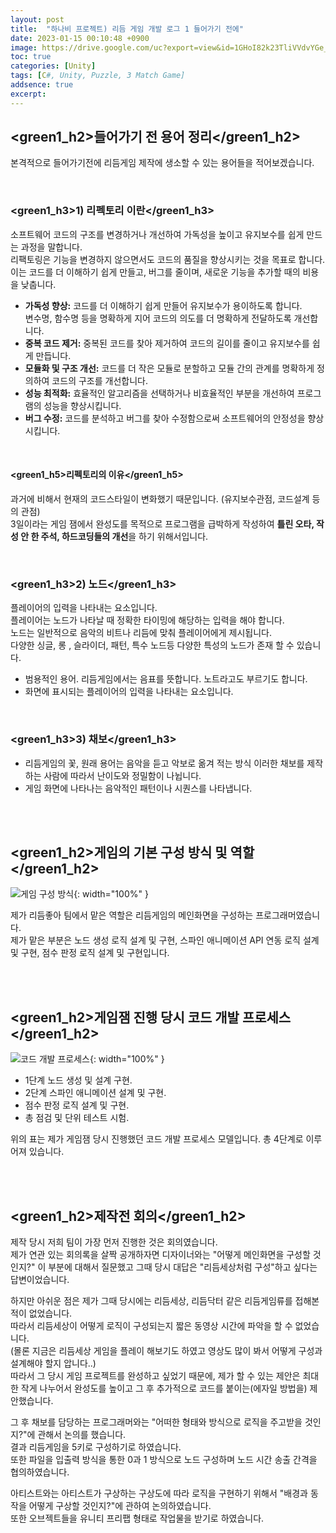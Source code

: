```yaml
---
layout: post
title:  "하나비 프로젝트) 리듬 게임 개발 로그 1 들어가기 전에"
date: 2023-01-15 00:10:48 +0900
image: https://drive.google.com/uc?export=view&id=1GHoI82k23TliVVdvYGe_0VAXj0OvNeYn
toc: true
categories: [Unity]
tags: [C#, Unity, Puzzle, 3 Match Game]
addsence: true
excerpt: 
---
```


## <green1_h2>들어가기 전 용어 정리</green1_h2>

본격적으로 들어가기전에 리듬게임 제작에 생소할 수 있는 용어들을 적어보겠습니다.  



<br>

### <green1_h3>1) 리펙토리 이란</green1_h3>

소프트웨어 코드의 구조를 변경하거나 개선하여 가독성을 높이고 유지보수를 쉽게 만드는 과정을 말합니다.  
리팩토링은 기능을 변경하지 않으면서도 코드의 품질을 향상시키는 것을 목표로 합니다.  
이는 코드를 더 이해하기 쉽게 만들고, 버그를 줄이며, 새로운 기능을 추가할 때의 비용을 낮춥니다.

- **가독성 향상:** 코드를 더 이해하기 쉽게 만들어 유지보수가 용이하도록 합니다.  
    변수명, 함수명 등을 명확하게 지어 코드의 의도를 더 명확하게 전달하도록 개선합니다. 
- **중복 코드 제거:** 중복된 코드를 찾아 제거하여 코드의 길이를 줄이고 유지보수를 쉽게 만듭니다.
- **모듈화 및 구조 개선:** 코드를 더 작은 모듈로 분할하고 모듈 간의 관계를 명확하게 정의하여 코드의 구조를 개선합니다.
- **성능 최적화:** 효율적인 알고리즘을 선택하거나 비효율적인 부분을 개선하여 프로그램의 성능을 향상시킵니다.
- **버그 수정:** 코드를 분석하고 버그를 찾아 수정함으로써 소프트웨어의 안정성을 향상시킵니다.

<br>

#### <green1_h5>리펙토리의 이유</green1_h5>

과거에 비해서 현재의 코드스타일이 변화했기 때문입니다. (유지보수관점, 코드설계 등의 관점)  
3일이라는 게임 잼에서 완성도를 목적으로 프로그램을 급박하게 작성하여 **틀린 오타, 작성 안 한 주석, 하드코딩들의 개선**을 하기 위해서입니다.


<br>
 
### <green1_h3>2) 노드</green1_h3>

플레이어의 입력을 나타내는 요소입니다.  
플레이어는 노드가 나타날 때 정확한 타이밍에 해당하는 입력을 해야 합니다.  
노드는 일반적으로 음악의 비트나 리듬에 맞춰 플레이어에게 제시됩니다.  
다양한 싱글, 롱 , 슬라이더, 패턴, 특수 노드등 다양한 특성의 노드가 존재 할 수 있습니다.  

- 범용적인 용어. 리듬게임에서는 음표를 뜻합니다. 
    노트라고도 부르기도 합니다.
- 화면에 표시되는 플레이어의 입력을 나타내는 요소입니다.  

<br>
 
### <green1_h3>3) 채보</green1_h3>

- 리듬게임의 꽃, 원래 용어는 음악을 듣고 악보로 옮겨 적는 방식 이러한 채보를 제작하는 사람에 따라서 난이도와 정밀함이 나뉩니다.  
- 게임 화면에 나타나는 음악적인 패턴이나 시퀀스를 나타냅니다.


<br>
<br>

## <green1_h2>게임의 기본 구성 방식 및 역할</green1_h2>

![게임 구성 방식](https://drive.google.com/uc?export=view&id=1GHoI82k23TliVVdvYGe_0VAXj0OvNeYn){: width="100%" }

제가 리듬좋아 팀에서 맡은 역할은 리듬게임의 메인화면을 구성하는 프로그래머였습니다.  
제가 맡은 부분은 노드 생성 로직 설계 및 구현, 스파인 애니메이션 API 연동 로직 설계 및 구현, 점수 판정 로직 설계 및 구현입니다. 


<br>
<br>

## <green1_h2>게임잼 진행 당시 코드 개발 프로세스</green1_h2>

![코드 개발 프로세스](https://drive.google.com/uc?export=view&id=1jm1aBEryNzu25wQQvseeXSCYcVNqCrU1){: width="100%" }

- 1단계 노드 생성 및 설계 구현.
- 2단계 스파인 애니메이션 설계 및 구현.
- 점수 판정 로직 설계 및 구현.
- 총 점검 및 단위 테스트 시험.

위의 표는 제가 게임잼 당시 진행했던 코드 개발  프로세스 모델입니다. 총 4단계로 이루어져 있습니다.

<br>
<br>

## <green1_h2>제작전 회의</green1_h2>

제작 당시 저희 팀이 가장 먼저 진행한 것은 회의였습니다.  
제가 연관 있는 회의록을 살짝 공개하자면 디자이너와는 "어떻게 메인화면을 구성할 것인지?" 이 부분에 대해서 질문했고 그때 당시 대답은 "리듬세상처럼 구성"하고 싶다는 답변이었습니다.  

하지만 아쉬운 점은 제가 그때 당시에는 리듬세상, 리듬닥터 같은 리듬게임류를 접해본 적이 없었습니다.  
따라서 리듬세상이 어떻게 로직이 구성되는지 짧은 동영상 시간에 파악을 할 수 없었습니다.  
(몰론 지금은 리듬세상 게임을 플레이 해보기도 하였고 영상도 많이 봐서 어떻게 구성과 설계해야 할지 압니다..)  
따라서 그 당시 게임 프로젝트를 완성하고 싶었기 때문에, 제가 할 수 있는 제안은 최대한 작게 나누어서 완성도를 높이고 그 후 추가적으로 코드를 붙이는(에자일 방법을) 제안했습니다.  

그 후 채보를 담당하는 프로그래머와는 "어떠한 형태와 방식으로 로직을 주고받을 것인지?"에 관해서 논의를 했습니다.  
결과 리듬게임을 5키로 구성하기로 하였습니다.  
또한 파일을 입출력 방식을 통한 0과 1 방식으로 노드 구성하며 노드 시간 송출 간격을 협의하였습니다.  

아티스트와는 아티스트가 구상하는 구상도에 따라 로직을 구현하기 위해서  "배경과 동작을 어떻게 구상할 것인지?"에 관하여 논의하였습니다.  
또한 오브젝트들을 유니티 프리팹 형태로 작업물을 받기로 하였습니다.  